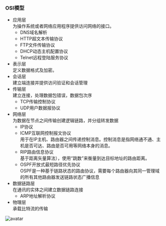 ### OSI模型
- 应用层<br>
    为操作系统或者网络应用程序提供访问网络的接口。
    - DNS域名解析
    - HTTP超文本传输协议
    - FTP文件传输协议
    - DHCP动态主机配置协议
    - Telnet远程登陆服务协议
- 表示层<br>
    定义数据格式及加密。
- 会话层<br>建立端连接并提供访问验证和会话管理
- 传输层<br>建立连接，处理数据包错误，数据包次序
    - TCP传输控制协议
    - UDP用户数据报协议
- 网络层<br>为数据在节点之间传输创建逻辑链路，并分组转发数据
    - IP协议
    - ICMP互联网控制报文协议<br> 用于在IP主机、路由器之间传递控制消息。控制消息是指网络通不通、主机是否可达、路由是否可用等网络本身的消息。
    - RIP路由信息协议<br>
    基于距离矢量算法），使用“跳数”来衡量到达目标地址的路由距离。
    - OSPF开放式最短路径优先协议<br>
        OSPF是一种基于链路状态的路由协议，需要每个路由器向其同一管理域的所有其他路由器发送链路状态广播信息
- 数据链路层<br>在通讯的实体之间建立数据链路连接
    - ARP地址解析协议
- 物理层<br>承载比特流的传输

![avatar](https://pic2.zhimg.com/80/v2-c29b86bf577e18f4c94bef7b84d590e9_720w.jpg)